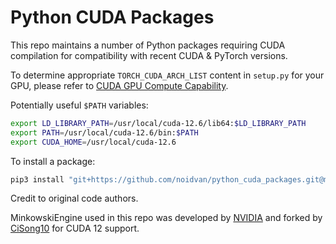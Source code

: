 # Python CUDA Packages

This repo maintains a number of Python packages requiring CUDA compilation for compatibility with recent CUDA & PyTorch versions.

To determine appropriate `TORCH_CUDA_ARCH_LIST` content in `setup.py` for your GPU, please refer to [CUDA GPU Compute Capability](https://developer.nvidia.com/cuda-gpus).

Potentially useful `$PATH` variables:
```bash
export LD_LIBRARY_PATH=/usr/local/cuda-12.6/lib64:$LD_LIBRARY_PATH
export PATH=/usr/local/cuda-12.6/bin:$PATH
export CUDA_HOME=/usr/local/cuda-12.6
```

To install a package:
```bash
pip3 install "git+https://github.com/noidvan/python_cuda_packages.git@master#egg=<package_name>&subdirectory=<folder_name>"
```

Credit to original code authors.

MinkowskiEngine used in this repo was developed by [NVIDIA](https://github.com/NVIDIA/MinkowskiEngine.git) and forked by [CiSong10](https://github.com/CiSong10/MinkowskiEngine.git) for CUDA 12 support.